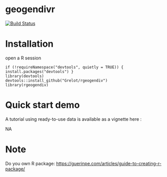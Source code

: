 # geogendivr
[![Build
Status](https://travis-ci.com/Grelot/geogendivr.svg?branch=master)](https://travis-ci.com/github/Grelot/rgeogendiv)

# Installation

open a R session

```
if (!requireNamespace("devtools", quietly = TRUE)) { install.packages("devtools") }
library(devtools)
devtools::install_github("Grelot/rgeogendiv")
library(rgeogendiv)
```

# Quick start demo

A tutorial using ready-to-use data is available as a vignette here :

NA




# Note

Do you own R package: https://guerinpe.com/articles/guide-to-creating-r-package/


